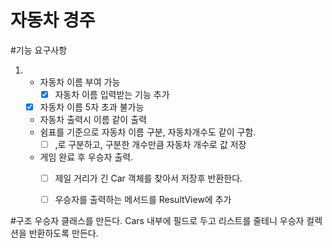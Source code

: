 # 자동차 경주

#기능 요구사항

1.
    - 자동차 이름 부여 가능
      - [x] 자동차 이름 입력받는 기능 추가
    - [x] 자동차 이름 5자 초과 불가능
    - 자동차 출력시 이름 같이 출력
    - 쉼표를 기준으로 자동차 이름 구분, 자동차개수도 같이 구함.
      - [ ] ,로 구분하고, 구분한 개수만큼 자동차 개수로 값 저장
    - 게임 완료 후 우승자 출력.
      - [ ] 제일 거리가 긴 Car 객체를 찾아서 저장후 반환한다.
      - [ ] 우승자를 출력하는 메서드를 ResultView에 추가


#구조
우승자 클래스를 만든다.
Cars 내부에 필드로 두고 리스트를 줄테니 우승자 컬렉션을 반환하도록 만든다.

